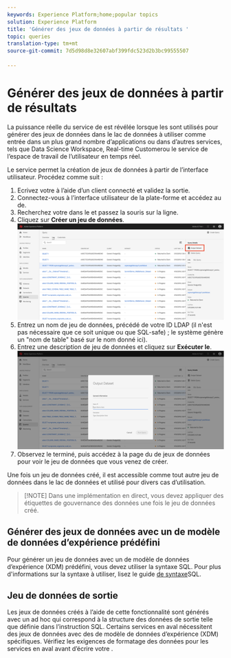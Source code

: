 ```yaml
---
keywords: Experience Platform;home;popular topics
solution: Experience Platform
title: 'Générer des jeux de données à partir de résultats '
topic: queries
translation-type: tm+mt
source-git-commit: 7d5d98d8e32607abf399fdc523d2b3bc99555507

---
```



# Générer des jeux de données à partir de résultats 

La puissance réelle du service de  est révélée lorsque les  sont utilisés pour générer des jeux de données dans le lac de données à utiliser comme entrée dans un plus grand nombre d’applications ou dans d’autres services, tels que Data Science Workspace, Real-time Customerou le service de l’espace de travail de l’utilisateur en temps réel.

Le service  permet la création de jeux de données à partir de l’interface utilisateur. Procédez comme suit :

1. Ecrivez votre  à l’aide d’un client connecté et validez la sortie.
2. Connectez-vous à l’interface utilisateur de la plate-forme et accédez au  de.
3. Recherchez votre  dans le  et passez la souris sur la ligne.
4. Cliquez sur **Créer un jeu de données**. ![Image](../images/queries/create-datasets/click-create-dataset.png)
5. Entrez un nom de jeu de données, précédé de votre ID LDAP (il n&#39;est pas nécessaire que ce soit unique ou que SQL-safe) ; le système génère un &quot;nom de table&quot; basé sur le nom donné ici).
6. Entrez une description de jeu de données et cliquez sur **Exécuter le**.![Image](../images/queries/create-datasets/run-query.png)
7. Observez le  terminé, puis accédez à la page du de jeux de données pour voir le jeu de données que vous venez de créer.

Une fois un jeu de données créé, il est accessible comme tout autre jeu de données dans le lac de données et utilisé pour divers cas d’utilisation.

>[!NOTE] Dans une implémentation en direct, vous devez appliquer des étiquettes de gouvernance des données une fois le jeu de données créé.

## Générer des jeux de données avec un de modèle de données d’expérience prédéfini 

Pour générer un jeu de données avec un  de modèle de données d’expérience (XDM) prédéfini, vous devez utiliser la syntaxe SQL. Pour plus d&#39;informations sur la syntaxe à utiliser, lisez le guide [de syntaxe](../sql/syntax.md#create-table-as-select)SQL.

## Jeu de données de sortie

Les jeux de données créés à l’aide de cette fonctionnalité sont générés avec un ad hoc qui correspond à la structure des données de sortie telle que définie dans l’instruction SQL. Certains services en aval nécessitent des jeux de données avec des  de modèle de données d’expérience (XDM) spécifiques. Vérifiez les exigences de formatage des données pour les services en aval avant d’écrire votre .